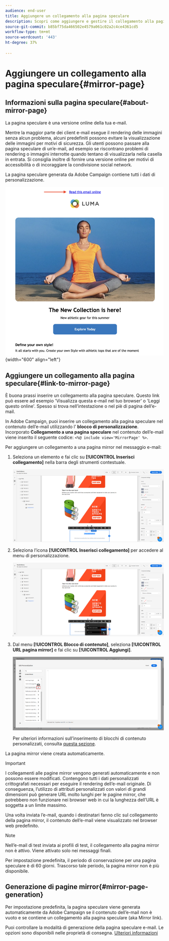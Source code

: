 ```yaml
---
audience: end-user
title: Aggiungere un collegamento alla pagina speculare
description: Scopri come aggiungere e gestire il collegamento alla pagina speculare
source-git-commit: b85bf75da466502e4579a061c02a2c4ce4361cd5
workflow-type: tm+mt
source-wordcount: '443'
ht-degree: 37%

---
```



# Aggiungere un collegamento alla pagina speculare{#mirror-page}

## Informazioni sulla pagina speculare{#about-mirror-page}

La pagina speculare è una versione online della tua e-mail.

Mentre la maggior parte dei client e-mail esegue il rendering delle immagini senza alcun problema, alcuni predefiniti possono evitare la visualizzazione delle immagini per motivi di sicurezza. Gli utenti possono passare alla pagina speculare di un’e-mail, ad esempio se riscontrano problemi di rendering o immagini interrotte quando tentano di visualizzarla nella casella in entrata. Si consiglia inoltre di fornire una versione online per motivi di accessibilità o di incoraggiare la condivisione social network.

La pagina speculare generata da Adobe Campaign contiene tutti i dati di personalizzazione.

![campione di collegamento a specchio](assets/mirror-page-link.png){width="600" align="left"}

## Aggiungere un collegamento alla pagina speculare{#link-to-mirror-page}

È buona prassi inserire un collegamento alla pagina speculare. Questo link può essere ad esempio &#39;Visualizza questa e-mail nel tuo browser&#39; o &#39;Leggi questo online&#39;. Spesso si trova nell’intestazione o nel piè di pagina dell’e-mail.

In Adobe Campaign, puoi inserire un collegamento alla pagina speculare nel contenuto dell’e-mail utilizzando l’ **blocco di personalizzazione**. Incorporato **Collegamento a una pagina speculare** nel contenuto dell’e-mail viene inserito il seguente codice: `<%@ include view='MirrorPage' %>`.


Per aggiungere un collegamento a una pagina mirror nel messaggio e-mail:

1. Seleziona un elemento e fai clic su **[!UICONTROL Inserisci collegamento]** nella barra degli strumenti contestuale.

   ![](assets/message-tracking-mirror-page.png)

1. Seleziona l’icona **[!UICONTROL Inserisci collegamento]** per accedere al menu di personalizzazione.

   ![](assets/message-tracking-mirror-page_2.png)

1. Dal menu **[!UICONTROL Blocco di contenuto]**, seleziona **[!UICONTROL URL pagina mirror]** e fai clic su **[!UICONTROL Aggiungi]**.

   ![](assets/message-tracking-mirror-page_3.png)

   Per ulteriori informazioni sull’inserimento di blocchi di contenuto personalizzati, consulta [questa sezione](../personalization/personalize.md#personalize-emails).

La pagina mirror viene creata automaticamente.

>[!IMPORTANT]
>
>I collegamenti alle pagine mirror vengono generati automaticamente e non possono essere modificati. Contengono tutti i dati personalizzati crittografati necessari per eseguire il rendering dell’e-mail originale. Di conseguenza, l’utilizzo di attributi personalizzati con valori di grandi dimensioni può generare URL molto lunghi per le pagine mirror, che potrebbero non funzionare nei browser web in cui la lunghezza dell’URL è soggetta a un limite massimo.

Una volta inviata l’e-mail, quando i destinatari fanno clic sul collegamento della pagina mirror, il contenuto dell’e-mail viene visualizzato nel browser web predefinito.

>[!NOTE]
>
>Nell’e-mail di test inviata ai profili di test, il collegamento alla pagina mirror non è attivo. Viene attivato solo nei messaggi finali.

Per impostazione predefinita, il periodo di conservazione per una pagina speculare è di 60 giorni. Trascorso tale periodo, la pagina mirror non è più disponibile.


## Generazione di pagine mirror{#mirror-page-generation}

Per impostazione predefinita, la pagina speculare viene generata automaticamente da Adobe Campaign se il contenuto dell’e-mail non è vuoto e se contiene un collegamento alla pagina speculare (aka Mirror link).

Puoi controllare la modalità di generazione della pagina speculare e-mail. Le opzioni sono disponibili nelle proprietà di consegna. [Ulteriori informazioni](../advanced-settings/delivery-settings.md#mirror)
